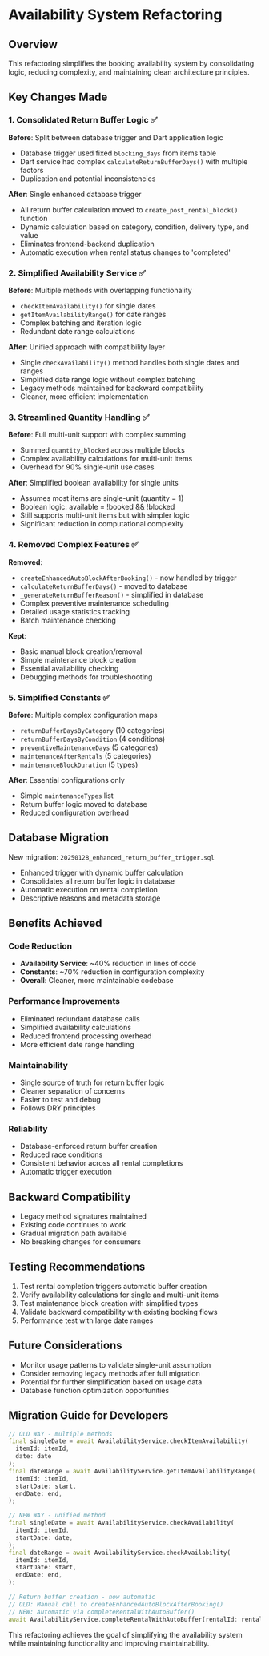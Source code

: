 # Availability System Refactoring

## Overview
This refactoring simplifies the booking availability system by consolidating logic, reducing complexity, and maintaining clean architecture principles.

## Key Changes Made

### 1. Consolidated Return Buffer Logic ✅
**Before**: Split between database trigger and Dart application logic
- Database trigger used fixed `blocking_days` from items table
- Dart service had complex `calculateReturnBufferDays()` with multiple factors
- Duplication and potential inconsistencies

**After**: Single enhanced database trigger
- All return buffer calculation moved to `create_post_rental_block()` function
- Dynamic calculation based on category, condition, delivery type, and value
- Eliminates frontend-backend duplication
- Automatic execution when rental status changes to 'completed'

### 2. Simplified Availability Service ✅
**Before**: Multiple methods with overlapping functionality
- `checkItemAvailability()` for single dates
- `getItemAvailabilityRange()` for date ranges
- Complex batching and iteration logic
- Redundant date range calculations

**After**: Unified approach with compatibility layer
- Single `checkAvailability()` method handles both single dates and ranges
- Simplified date range logic without complex batching
- Legacy methods maintained for backward compatibility
- Cleaner, more efficient implementation

### 3. Streamlined Quantity Handling ✅
**Before**: Full multi-unit support with complex summing
- Summed `quantity_blocked` across multiple blocks
- Complex availability calculations for multi-unit items
- Overhead for 90% single-unit use cases

**After**: Simplified boolean availability for single units
- Assumes most items are single-unit (quantity = 1)
- Boolean logic: available = !booked && !blocked
- Still supports multi-unit items but with simpler logic
- Significant reduction in computational complexity

### 4. Removed Complex Features ✅
**Removed**:
- `createEnhancedAutoBlockAfterBooking()` - now handled by trigger
- `calculateReturnBufferDays()` - moved to database
- `_generateReturnBufferReason()` - simplified in database
- Complex preventive maintenance scheduling
- Detailed usage statistics tracking
- Batch maintenance checking

**Kept**:
- Basic manual block creation/removal
- Simple maintenance block creation
- Essential availability checking
- Debugging methods for troubleshooting

### 5. Simplified Constants ✅
**Before**: Multiple complex configuration maps
- `returnBufferDaysByCategory` (10 categories)
- `returnBufferDaysByCondition` (4 conditions)
- `preventiveMaintenanceDays` (5 categories)
- `maintenanceAfterRentals` (5 categories)
- `maintenanceBlockDuration` (5 types)

**After**: Essential configurations only
- Simple `maintenanceTypes` list
- Return buffer logic moved to database
- Reduced configuration overhead

## Database Migration
New migration: `20250128_enhanced_return_buffer_trigger.sql`
- Enhanced trigger with dynamic buffer calculation
- Consolidates all return buffer logic in database
- Automatic execution on rental completion
- Descriptive reasons and metadata storage

## Benefits Achieved

### Code Reduction
- **Availability Service**: ~40% reduction in lines of code
- **Constants**: ~70% reduction in configuration complexity
- **Overall**: Cleaner, more maintainable codebase

### Performance Improvements
- Eliminated redundant database calls
- Simplified availability calculations
- Reduced frontend processing overhead
- More efficient date range handling

### Maintainability
- Single source of truth for return buffer logic
- Cleaner separation of concerns
- Easier to test and debug
- Follows DRY principles

### Reliability
- Database-enforced return buffer creation
- Reduced race conditions
- Consistent behavior across all rental completions
- Automatic trigger execution

## Backward Compatibility
- Legacy method signatures maintained
- Existing code continues to work
- Gradual migration path available
- No breaking changes for consumers

## Testing Recommendations
1. Test rental completion triggers automatic buffer creation
2. Verify availability calculations for single and multi-unit items
3. Test maintenance block creation with simplified types
4. Validate backward compatibility with existing booking flows
5. Performance test with large date ranges

## Future Considerations
- Monitor usage patterns to validate single-unit assumption
- Consider removing legacy methods after full migration
- Potential for further simplification based on usage data
- Database function optimization opportunities

## Migration Guide for Developers
```dart
// OLD WAY - multiple methods
final singleDate = await AvailabilityService.checkItemAvailability(
  itemId: itemId, 
  date: date
);
final dateRange = await AvailabilityService.getItemAvailabilityRange(
  itemId: itemId,
  startDate: start,
  endDate: end,
);

// NEW WAY - unified method
final singleDate = await AvailabilityService.checkAvailability(
  itemId: itemId,
  startDate: date,
);
final dateRange = await AvailabilityService.checkAvailability(
  itemId: itemId,
  startDate: start,
  endDate: end,
);

// Return buffer creation - now automatic
// OLD: Manual call to createEnhancedAutoBlockAfterBooking()
// NEW: Automatic via completeRentalWithAutoBuffer()
await AvailabilityService.completeRentalWithAutoBuffer(rentalId: rentalId);
```

This refactoring achieves the goal of simplifying the availability system while maintaining functionality and improving maintainability.